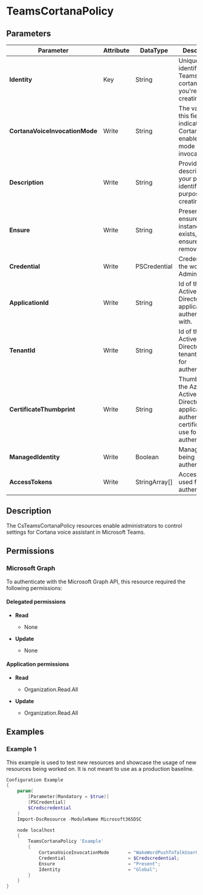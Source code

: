 ﻿# TeamsCortanaPolicy

## Parameters

| Parameter | Attribute | DataType | Description | Allowed Values |
| --- | --- | --- | --- | --- |
| **Identity** | Key | String | Unique identifier for Teams cortana policy you're creating. | |
| **CortanaVoiceInvocationMode** | Write | String | The value of this field indicates if Cortana is enabled and mode of invocation. | `Disabled`, `PushToTalkUserOverride`, `WakeWordPushToTalkUserOverride` |
| **Description** | Write | String | Provide a description of your policy to identify purpose of creating it. | |
| **Ensure** | Write | String | Present ensures the instance exists, absent ensures it is removed. | `Present`, `Absent` |
| **Credential** | Write | PSCredential | Credentials of the workload's Admin | |
| **ApplicationId** | Write | String | Id of the Azure Active Directory application to authenticate with. | |
| **TenantId** | Write | String | Id of the Azure Active Directory tenant used for authentication. | |
| **CertificateThumbprint** | Write | String | Thumbprint of the Azure Active Directory application's authentication certificate to use for authentication. | |
| **ManagedIdentity** | Write | Boolean | Managed ID being used for authentication. | |
| **AccessTokens** | Write | StringArray[] | Access token used for authentication. | |


## Description

The CsTeamsCortanaPolicy resources enable administrators to control settings for Cortana voice assistant in Microsoft Teams.

## Permissions

### Microsoft Graph

To authenticate with the Microsoft Graph API, this resource required the following permissions:

#### Delegated permissions

- **Read**

    - None

- **Update**

    - None

#### Application permissions

- **Read**

    - Organization.Read.All

- **Update**

    - Organization.Read.All

## Examples

### Example 1

This example is used to test new resources and showcase the usage of new resources being worked on.
It is not meant to use as a production baseline.

```powershell
Configuration Example
{
    param(
        [Parameter(Mandatory = $true)]
        [PSCredential]
        $Credscredential
    )
    Import-DscResource -ModuleName Microsoft365DSC

    node localhost
    {
        TeamsCortanaPolicy 'Example'
        {
            CortanaVoiceInvocationMode       = "WakeWordPushToTalkUserOverride";
            Credential                       = $Credscredential;
            Ensure                           = "Present";
            Identity                         = "Global";
        }
    }
}
```

